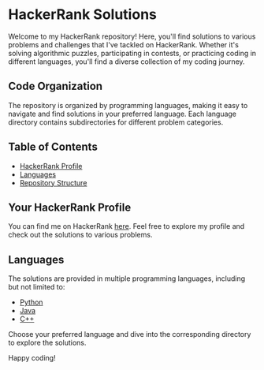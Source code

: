 # HackerRank Solutions

Welcome to my HackerRank repository! Here, you'll find solutions to various problems and challenges that I've tackled on HackerRank. Whether it's solving algorithmic puzzles, participating in contests, or practicing coding in different languages, you'll find a diverse collection of my coding journey.

## Code Organization

The repository is organized by programming languages, making it easy to navigate and find solutions in your preferred language. Each language directory contains subdirectories for different problem categories.

## Table of Contents

- [HackerRank Profile](#your-hackerrank-profile)
- [Languages](#languages)
- [Repository Structure](#repository-structure)

## Your HackerRank Profile

You can find me on HackerRank [here](https://www.hackerrank.com/klu_21000). Feel free to explore my profile and check out the solutions to various problems.

## Languages

The solutions are provided in multiple programming languages, including but not limited to:

- [Python](./Python)
- [Java](./Java)
- [C++](./C++)

Choose your preferred language and dive into the corresponding directory to explore the solutions.


Happy coding!
